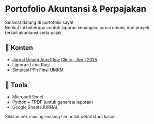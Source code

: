 # Portofolio Akuntansi & Perpajakan

Selamat datang di portofolio saya!  
Berikut ini beberapa contoh laporan keuangan, jurnal umum, dan proyek terkait akuntansi serta pajak.

## 📁 Konten
- [Jurnal Umum AuraGlow Clinic - April 2025](https://github.com/ninanina19/Akuntansi-Tax-Portofolio/blob/main/Jurnal%20Umum%20AuraGlow%20Clinic.md)
- Laporan Laba Rugi
- Simulasi PPh Final UMKM

## 📌 Tools
- Microsoft Excel
- Python + FPDF (untuk generate laporan)
- Google SheetsJURNAL

Silakan cek masing-masing file untuk detail studi kasus.

